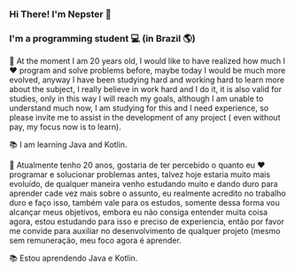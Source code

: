 ### Hi There! I'm Nepster 👋 

### I'm a programming student  💻 (in Brazil 🌎)

<p> 👤 At the moment I am 20 years old, I would like to have realized how much I ❤️ program and solve problems before, maybe today I would be much more evolved, anyway I have been studying hard and working hard to learn more about the subject, I really believe in work hard and I do it, it is also valid for studies, only in this way I will reach my goals, although I am unable to understand much now, I am studying for this and I need experience, so please invite me to assist in the development of any project ( even without pay, my focus now is to learn).</p>

📚 I am learning Java and Kotlin.

<p> 👤 Atualmente tenho 20 anos, gostaria de ter percebido o quanto eu ❤️ programar e solucionar problemas antes, talvez hoje estaria muito mais evoluído, de qualquer maneira venho estudando muito e dando duro para aprender cade vez mais sobre o assunto, eu realmente acredito no trabalho duro e faço isso, também vale para os estudos, somente dessa forma vou alcançar meus objetivos, embora eu não consiga entender muita coisa agora, estou estudando para isso e preciso de experiencia, então por favor me convide para auxiliar no desenvolvimento de qualquer  projeto (mesmo sem remuneração, meu foco agora é aprender. </p>

📚 Estou aprendendo Java e Kotlin.
